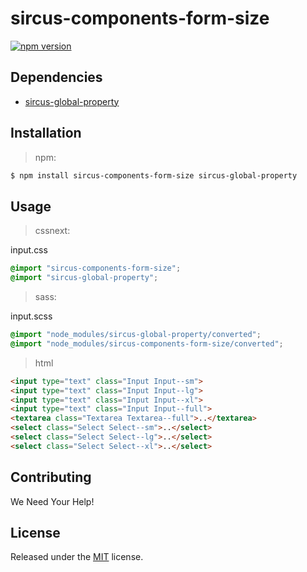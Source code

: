 # sircus-components-form-size

[![npm version](https://img.shields.io/npm/v/sircus-components-form-size.svg?style=flat)](https://www.npmjs.com/package/sircus-components-form-size)

## Dependencies
- [sircus-global-property](https://github.com/sircus/global-property)


## Installation

> npm:

```bash
$ npm install sircus-components-form-size sircus-global-property
```

## Usage

> cssnext:

input.css
```css
@import "sircus-components-form-size";
@import "sircus-global-property";
```

> sass:

input.scss
```scss
@import "node_modules/sircus-global-property/converted";
@import "node_modules/sircus-components-form-size/converted";
```


> html

```html
<input type="text" class="Input Input--sm">
<input type="text" class="Input Input--lg">
<input type="text" class="Input Input--xl">
<input type="text" class="Input Input--full">
<textarea class="Textarea Textarea--full">..</textarea>
<select class="Select Select--sm">..</select>
<select class="Select Select--lg">..</select>
<select class="Select Select--xl">..</select>
```


## Contributing

We Need Your Help!


## License
Released under the [MIT](https://github.com/sircus/license/blob/master/LICENSE) license.
